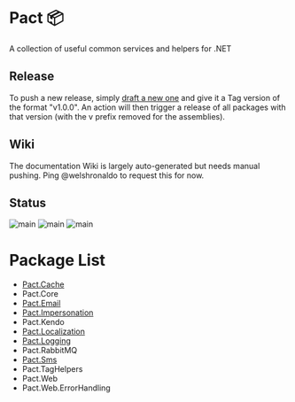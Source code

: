 # Pact 📦
A collection of useful common services and helpers for .NET

## Release
To push a new release, simply [draft a new one](https://github.com/assureddt/pact/releases/new) and give it a Tag version of the format "v1.0.0".
An action will then trigger a release of all packages with that version (with the v prefix removed for the assemblies).

## Wiki
The documentation Wiki is largely auto-generated but needs manual pushing. Ping @welshronaldo to request this for now.

## Status
![main](https://github.com/assureddt/pact/workflows/test/badge.svg)
![main](https://github.com/assureddt/pact/workflows/publish%20packages/badge.svg)
![main](https://img.shields.io/badge/gremlins-likely-orange?logo=github&labelColor=2d2d2d&logoColor=lightgray)

# Package List
* [Pact.Cache](./src/Pact.Cache)
* Pact.Core
* [Pact.Email](./src/Pact.Email)
* [Pact.Impersonation](./src/Pact.Impersonation)
* Pact.Kendo
* [Pact.Localization](./src/Pact.Localization)
* [Pact.Logging](./src/Pact.Logging)
* Pact.RabbitMQ
* [Pact.Sms](./src/Pact.Sms)
* Pact.TagHelpers
* Pact.Web
* Pact.Web.ErrorHandling
